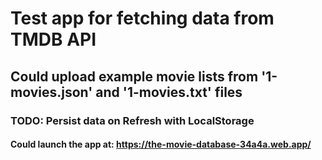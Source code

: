 # Test app for fetching data from TMDB API

## Could upload example movie lists from '1-movies.json' and '1-movies.txt' files

### TODO: Persist data on Refresh with LocalStorage

#### Could launch the app at: https://the-movie-database-34a4a.web.app/
